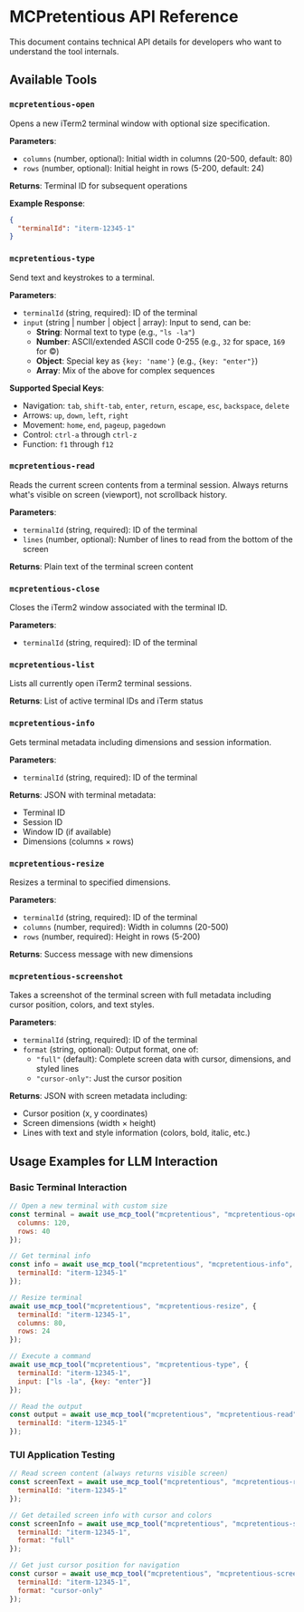 # MCPretentious API Reference

This document contains technical API details for developers who want to understand the tool internals.

## Available Tools

### `mcpretentious-open`
Opens a new iTerm2 terminal window with optional size specification.

**Parameters**:
- `columns` (number, optional): Initial width in columns (20-500, default: 80)
- `rows` (number, optional): Initial height in rows (5-200, default: 24)

**Returns**: Terminal ID for subsequent operations

**Example Response**:
```json
{
  "terminalId": "iterm-12345-1"
}
```

### `mcpretentious-type`
Send text and keystrokes to a terminal.

**Parameters**:
- `terminalId` (string, required): ID of the terminal
- `input` (string | number | object | array): Input to send, can be:
  - **String**: Normal text to type (e.g., `"ls -la"`)
  - **Number**: ASCII/extended ASCII code 0-255 (e.g., `32` for space, `169` for ©)
  - **Object**: Special key as `{key: 'name'}` (e.g., `{key: "enter"}`)
  - **Array**: Mix of the above for complex sequences

**Supported Special Keys**:
- Navigation: `tab`, `shift-tab`, `enter`, `return`, `escape`, `esc`, `backspace`, `delete`
- Arrows: `up`, `down`, `left`, `right`
- Movement: `home`, `end`, `pageup`, `pagedown`
- Control: `ctrl-a` through `ctrl-z`
- Function: `f1` through `f12`

### `mcpretentious-read`
Reads the current screen contents from a terminal session. Always returns what's visible on screen (viewport), not scrollback history.

**Parameters**:
- `terminalId` (string, required): ID of the terminal
- `lines` (number, optional): Number of lines to read from the bottom of the screen

**Returns**: Plain text of the terminal screen content

### `mcpretentious-close`
Closes the iTerm2 window associated with the terminal ID.

**Parameters**:
- `terminalId` (string, required): ID of the terminal

### `mcpretentious-list`
Lists all currently open iTerm2 terminal sessions.

**Returns**: List of active terminal IDs and iTerm status

### `mcpretentious-info`
Gets terminal metadata including dimensions and session information.

**Parameters**:
- `terminalId` (string, required): ID of the terminal

**Returns**: JSON with terminal metadata:
- Terminal ID
- Session ID
- Window ID (if available)
- Dimensions (columns × rows)

### `mcpretentious-resize`
Resizes a terminal to specified dimensions.

**Parameters**:
- `terminalId` (string, required): ID of the terminal
- `columns` (number, required): Width in columns (20-500)
- `rows` (number, required): Height in rows (5-200)

**Returns**: Success message with new dimensions

### `mcpretentious-screenshot` 
Takes a screenshot of the terminal screen with full metadata including cursor position, colors, and text styles.

**Parameters**:
- `terminalId` (string, required): ID of the terminal
- `format` (string, optional): Output format, one of:
  - `"full"` (default): Complete screen data with cursor, dimensions, and styled lines
  - `"cursor-only"`: Just the cursor position

**Returns**: JSON with screen metadata including:
- Cursor position (x, y coordinates)
- Screen dimensions (width × height)
- Lines with text and style information (colors, bold, italic, etc.)

## Usage Examples for LLM Interaction

### Basic Terminal Interaction
```javascript
// Open a new terminal with custom size
const terminal = await use_mcp_tool("mcpretentious", "mcpretentious-open", {
  columns: 120,
  rows: 40
});

// Get terminal info
const info = await use_mcp_tool("mcpretentious", "mcpretentious-info", {
  terminalId: "iterm-12345-1"
});

// Resize terminal
await use_mcp_tool("mcpretentious", "mcpretentious-resize", {
  terminalId: "iterm-12345-1",
  columns: 80,
  rows: 24
});

// Execute a command
await use_mcp_tool("mcpretentious", "mcpretentious-type", {
  terminalId: "iterm-12345-1",
  input: ["ls -la", {key: "enter"}]
});

// Read the output
const output = await use_mcp_tool("mcpretentious", "mcpretentious-read", {
  terminalId: "iterm-12345-1"
});
```

### TUI Application Testing
```javascript
// Read screen content (always returns visible screen)
const screenText = await use_mcp_tool("mcpretentious", "mcpretentious-read", {
  terminalId: "iterm-12345-1"
});

// Get detailed screen info with cursor and colors
const screenInfo = await use_mcp_tool("mcpretentious", "mcpretentious-screenshot", {
  terminalId: "iterm-12345-1",
  format: "full"
});

// Get just cursor position for navigation
const cursor = await use_mcp_tool("mcpretentious", "mcpretentious-screenshot", {
  terminalId: "iterm-12345-1",
  format: "cursor-only"
});
```